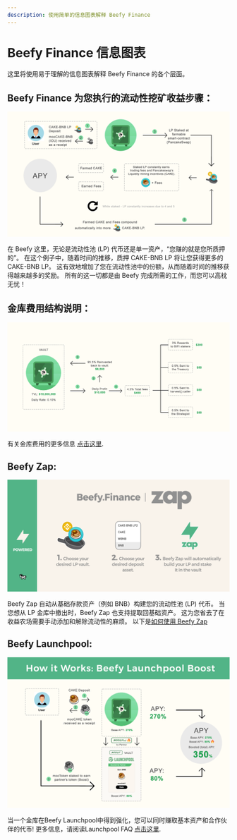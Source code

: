 ```yaml
---
description: 使用简单的信息图表解释 Beefy Finance
---
```


# Beefy Finance 信息图表

这里将使用易于理解的信息图表解释 Beefy Finance 的各个层面。

## Beefy Finance 为您执行的流动性挖矿收益步骤：

![](../.gitbook/assets/beefy-info-yield-optimizing-process.png)

在 Beefy 这里，无论是流动性池 (LP) 代币还是单一资产，“您赚的就是您所质押的”。 在这个例子中，随着时间的推移，质押 CAKE-BNB LP 将让您获得更多的 CAKE-BNB LP。 这有效地增加了您在流动性池中的份额，从而随着时间的推移获得越来越多的奖励。 所有的这一切都是由 Beefy 完成所需的工作，而您可以高枕无忧！

## 金库费用结构说明：

!["你看到的将是你所得到的": 费用已计入显示的APY！](../.gitbook/assets/beefy-info-fees.png)

有关金库费用的更多信息 [点击这里](../ecosystem/products/vaults.md#what-is-the-vault-fee-structure).

## Beefy Zap:

![](../.gitbook/assets/beefy-info-zap.png)

Beefy Zap 自动从基础存款资产（例如 BNB）构建您的流动性池 (LP) 代币。 当您想从 LP 金库中撤出时，Beefy Zap 也支持提取回基础资产。 这为您省去了在收益农场需要手动添加和解除流动性的麻烦。 以下是[如何使用 Beefy Zap](how-to-guides/how-to-beefy-zap.md)

## Beefy Launchpool:

![](../.gitbook/assets/beefy-info-boost.png)

当一个金库在Beefy Launchpool中得到强化，您可以同时赚取基本资产和合作伙伴的代币! 更多信息，请阅读Launchpool FAQ [点击这里](../ecosystem/products/launchpool.md).
